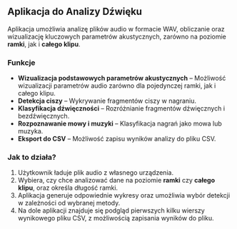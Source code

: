 ## Aplikacja do Analizy Dźwięku  

Aplikacja umożliwia analizę plików audio w formacie WAV, obliczanie oraz wizualizację kluczowych parametrów akustycznych, zarówno na poziomie **ramki**, jak i **całego klipu**.

### Funkcje  
- **Wizualizacja podstawowych parametrów akustycznych** – Możliwość wizualizacji parametrów audio zarówno dla pojedynczej ramki, jak i całego klipu.  
- **Detekcja ciszy** – Wykrywanie fragmentów ciszy w nagraniu.  
- **Klasyfikacja dźwięczności** – Rozróżnianie fragmentów dźwięcznych i bezdźwięcznych.  
- **Rozpoznawanie mowy i muzyki** – Klasyfikacja nagrań jako mowa lub muzyka.  
- **Eksport do CSV** – Możliwość zapisu wyników analizy do pliku CSV.

### Jak to działa?  
1. Użytkownik ładuje plik audio z własnego urządzenia.  
2. Wybiera, czy chce analizować dane na poziomie **ramki** czy **całego klipu**, oraz określa długość ramki.  
3. Aplikacja generuje odpowiednie wykresy oraz umożliwia wybór detekcji w zależności od wybranej metody.  
4. Na dole aplikacji znajduje się podgląd pierwszych kilku wierszy wynikowego pliku CSV, z możliwością zapisania wyników do pliku.
